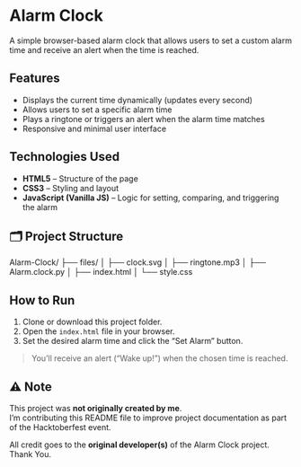# Alarm Clock 

A simple browser-based alarm clock that allows users to set a custom alarm time and receive an alert when the time is reached.

## Features
- Displays the current time dynamically (updates every second)
- Allows users to set a specific alarm time
- Plays a ringtone or triggers an alert when the alarm time matches
- Responsive and minimal user interface

## Technologies Used
- **HTML5** – Structure of the page  
- **CSS3** – Styling and layout  
- **JavaScript (Vanilla JS)** – Logic for setting, comparing, and triggering the alarm

## 🗂️ Project Structure
Alarm-Clock/
├── files/
│ ├── clock.svg
│ ├── ringtone.mp3
│ ├── Alarm.clock.py
│ ├── index.html
│ └── style.css


##  How to Run
1. Clone or download this project folder.  
2. Open the `index.html` file in your browser.  
3. Set the desired alarm time and click the “Set Alarm” button.  

> You’ll receive an alert (“Wake up!”) when the chosen time is reached.

## ⚠️ Note
This project was **not originally created by me**.  
I’m contributing this README file to improve project documentation as part of the Hacktoberfest event.

All credit goes to the **original developer(s)** of the Alarm Clock project. Thank You.
